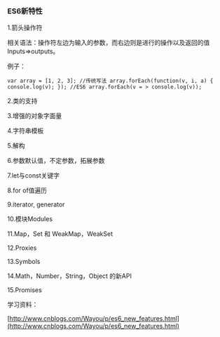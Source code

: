 ### **ES6新特性**

1.箭头操作符
  
  相关语法：操作符左边为输入的参数，而右边则是进行的操作以及返回的值Inputs=>outputs。
  
  例子：
  
  `var array = [1, 2, 3];
	//传统写法
	array.forEach(function(v, i, a) {
	    console.log(v);
	});
	//ES6
	array.forEach(v = > console.log(v));`


2.类的支持

3.增强的对象字面量

4.字符串模板

5.解构

6.参数默认值，不定参数，拓展参数

7.let与const关键字

8.for of值遍历

9.iterator, generator

10.模块Modules

11.Map，Set 和 WeakMap，WeakSet

12.Proxies

13.Symbols

14.Math，Number，String，Object 的新API

15.Promises

学习资料：

[http://www.cnblogs.com/Wayou/p/es6_new_features.html](http://www.cnblogs.com/Wayou/p/es6_new_features.html)



